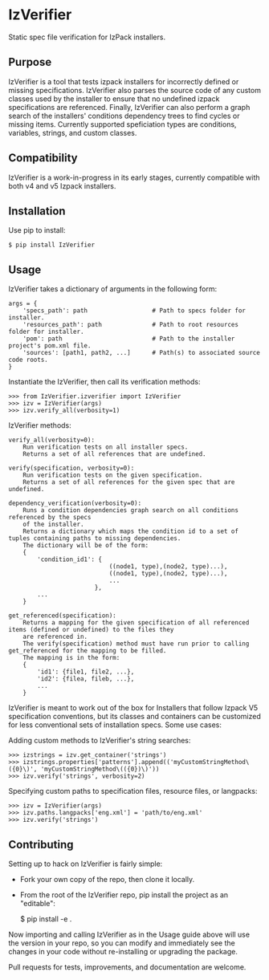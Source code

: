 IzVerifier
==========

Static spec file  verification for IzPack installers.

Purpose
-------

IzVerifier is a tool that tests izpack installers for incorrectly defined or missing specifications. IzVerifier also 
parses the source code of any custom classes used by the installer to ensure that no undefined izpack specifications 
are referenced. Finally, IzVerifier can also perform a graph search of the installers' conditions dependency trees to 
find cycles or missing items. Currently supported speficiation types are conditions, variables, strings, and custom 
classes.

Compatibility
-------------

IzVerifier is a work-in-progress in its early stages, currently compatible with both v4 and v5 Izpack installers. 

Installation
------------

Use pip to install:

    $ pip install IzVerifier

Usage
-----

IzVerifier takes a dictionary of arguments in the following form:

    args = {
        'specs_path': path                  # Path to specs folder for installer.
        'resources_path': path              # Path to root resources folder for installer.
        'pom': path                         # Path to the installer project's pom.xml file.
        'sources': [path1, path2, ...]      # Path(s) to associated source code roots.
    }

Instantiate the IzVerifier, then call its verification methods:

    >>> from IzVerifier.izverifier import IzVerifier
    >>> izv = IzVerifier(args)
    >>> izv.verify_all(verbosity=1)

IzVerifier methods:

    verify_all(verbosity=0):
        Run verification tests on all installer specs.
        Returns a set of all references that are undefined.

    verify(specification, verbosity=0):
        Run verification tests on the given specification.
        Returns a set of all references for the given spec that are undefined.

    dependency_verification(verbosity=0):
        Runs a condition dependencies graph search on all conditions referenced by the specs
        of the installer.
        Returns a dictionary which maps the condition id to a set of tuples containing paths to missing dependencies.
        The dictionary will be of the form:
        {
            'condition_id1': {
                                ((node1, type),(node2, type)...),
                                ((node1, type),(node2, type)...),
                                ...
                            },
            ...
        }

    get_referenced(specification):
        Returns a mapping for the given specification of all referenced items (defined or undefined) to the files they 
        are referenced in.
        The verify(specification) method must have run prior to calling get_referenced for the mapping to be filled.
        The mapping is in the form:
        {
            'id1': {file1, file2, ...},
            'id2': {filea, fileb, ...},
            ...
        }


IzVerifier is meant to work out of the box for Installers that follow Izpack V5 specification conventions, but its 
classes and containers can be customized for less conventional sets of installation specs. Some use cases:
    
Adding custom methods to IzVerifier's string searches:

    >>> izstrings = izv.get_container('strings')
    >>> izstrings.properties['patterns'].append(('myCustomStringMethod\({0}\)', 'myCustomStringMethod\(({0})\)'))
    >>> izv.verify('strings', verbosity=2)
   
Specifying custom paths to specification files, resource files, or langpacks:
 
    >>> izv = IzVerifier(args)
    >>> izv.paths.langpacks['eng.xml'] = 'path/to/eng.xml'
    >>> izv.verify('strings')


Contributing
------------

Setting up to hack on IzVerifier is fairly simple:

 + Fork your own copy of the repo, then clone it locally.
 + From the root of the IzVerifier repo, pip install the project as an "editable":


    $ pip install -e .

 Now importing and calling IzVerifier as in the Usage guide above will use the version in your repo, so you can modify 
 and immediately see the changes in your code without re-installing or upgrading the package.
 
 Pull requests for tests, improvements, and documentation are welcome.
